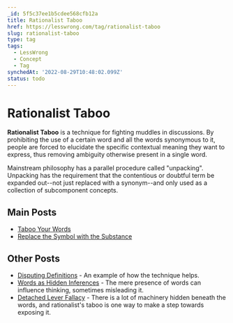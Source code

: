 ```yaml
---
_id: 5f5c37ee1b5cdee568cfb12a
title: Rationalist Taboo
href: https://lesswrong.com/tag/rationalist-taboo
slug: rationalist-taboo
type: tag
tags:
  - LessWrong
  - Concept
  - Tag
synchedAt: '2022-08-29T10:48:02.099Z'
status: todo
---
```


# Rationalist Taboo

**Rationalist Taboo** is a technique for fighting muddles in discussions. By prohibiting the use of a certain word and all the words synonymous to it, people are forced to elucidate the specific contextual meaning they want to express, thus removing ambiguity otherwise present in a single word.

Mainstream philosophy has a parallel procedure called "unpacking". Unpacking has the requirement that the contentious or doubtful term be expanded out--not just replaced with a synonym--and only used as a collection of subcomponent concepts.

## Main Posts

- [Taboo Your Words](http://lesswrong.com/lw/nu/taboo_your_words/)
- [Replace the Symbol with the Substance](http://lesswrong.com/lw/nv/replace_the_symbol_with_the_substance/)

## Other Posts

- [Disputing Definitions](http://lesswrong.com/lw/np/disputing_definitions/) \- An example of how the technique helps.
- [Words as Hidden Inferences](http://lesswrong.com/lw/ng/words_as_hidden_inferences/) \- The mere presence of words can influence thinking, sometimes misleading it.
- [Detached Lever Fallacy](http://lesswrong.com/lw/sp/detached_lever_fallacy/) \- There is a lot of machinery hidden beneath the words, and rationalist's taboo is one way to make a step towards exposing it.
